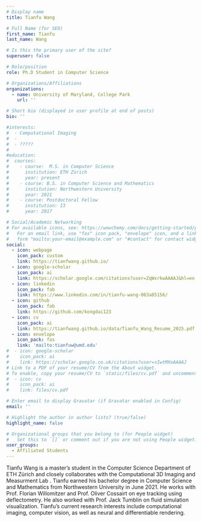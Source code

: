```yaml
---
# Display name
title: Tianfu Wang

# Full Name (for SEO)
first_name: Tianfu
last_name: Wang

# Is this the primary user of the site?
superuser: false

# Role/position
role: Ph.D Student in Computer Science

# Organizations/Affiliations
organizations:
  - name: University of Maryland, College Park
    url: ''

# Short bio (displayed in user profile at end of posts)
bio: ''

#interests:
#  - Computational Imaging
#  - 
#  - ????? 
#  
#education:
#  courses:
#    - course:  M.S. in Computer Science
#      institution: ETH Zürich
#      year: present
#    - course: B.S. in Computer Science and Mathematics
#      institution: Northwestern University
#      year: 2021
#    - course: Postdoctoral Fellow
#      institution: I3
#      year: 2017

# Social/Academic Networking
# For available icons, see: https://wowchemy.com/docs/getting-started/page-builder/#icons
#   For an email link, use "fas" icon pack, "envelope" icon, and a link in the
#   form "mailto:your-email@example.com" or "#contact" for contact widget.
social:
  - icon: webpage
    icon_pack: custom
    link: https://tianfwang.github.io/
  - icon: google-scholar
    icon_pack: ai
    link: https://scholar.google.com/citations?user=ZqWxrkwAAAAJ&hl=en
  - icon: linkedin
    icon_pack: fab
    link: https://www.linkedin.com/in/tianfu-wang-083a85156/
  - icon: github
    icon_pack: fab
    link: https://github.com/kongdai123
  - icon: cv
    icon_pack: ai
    link: https://tianfwang.github.io/data/Tianfu_Wang_Resume_2025.pdf
  - icon: envelope
    icon_pack: fas
    link: 'mailto:tianfuw@umd.edu'
#  - icon: google-scholar
#    icon_pack: ai
#    link: https://scholar.google.co.uk/citations?user=sIwtMXoAAAAJ
# Link to a PDF of your resume/CV from the About widget.
# To enable, copy your resume/CV to `static/files/cv.pdf` and uncomment the lines below.
#  - icon: cv
#    icon_pack: ai
#    link: files/cv.pdf

# Enter email to display Gravatar (if Gravatar enabled in Config)
email: ''

# Highlight the author in author lists? (true/false)
highlight_name: false

# Organizational groups that you belong to (for People widget)
#   Set this to `[]` or comment out if you are not using People widget.
user_groups:
  - Affiliated Students
---
```


Tianfu Wang is a master’s student in the Computer Science Department of ETH Zürich and closely collaborates with the Computational 3D Imaging and Measurment Lab . Tianfu earned his bachelor degree in Computer Science and Mathematics from Northwestern University in June 2021. He works with Prof. Florian Willomitzer and Prof. Oliver Cossairt on eye tracking using deflectometry. He also worked with Prof. Jack Tumblin on fluid simulation visualization. Tianfu’s current research interests include computational imaging, computer vision, as well as neural and differentiable rendering.


